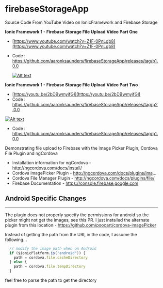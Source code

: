 # firebaseStorageApp
Source Code From YouTube Video on IonicFramework and Firebase Storage

**Ionic Framework 1 - Firebase Storage File Upload Video Part One**
- [https://www.youtube.com/watch?v=Z1F-0PnLgb8](https://www.youtube.com/watch?v=Z1F-0PnLgb8)
- Code : https://github.com/aaronksaunders/firebaseStorageApp/releases/tag/p1.0.0
 
  [![Alt text](https://img.youtube.com/vi/Z1F-0PnLgb8/0.jpg)](https://www.youtube.com/watch?v=Z1F-0PnLgb8)

**Ionic Framework 1 - Firebase Storage File Upload Video Part Two**
- [https://youtu.be/2bDBwmyifGI](https://youtu.be/2bDBwmyifGI)
- Code : https://github.com/aaronksaunders/firebaseStorageApp/releases/tag/p2.0.0

[![Alt text](https://img.youtube.com/vi/2bDBwmyifGI/0.jpg)](https://www.youtube.com/watch?v=2bDBwmyifGI)
- Code : https://github.com/aaronksaunders/firebaseStorageApp/releases/tag/p1.0.0

Demonstrating file upload to Firebase with the Image Picker Plugin, Cordova File Plugin and ngCordova

- Installation information for ngCordova - http://ngcordova.com/docs/install/
- Cordova imagePicker Plugin - http://ngcordova.com/docs/plugins/ima...
- Cordova File Manager Plugin - http://ngcordova.com/docs/plugins/file/
- Firebase Documentation - https://console.firebase.google.com


## Android Specific Changes
---
The plugin does not properly specify the permissions for android so the picker might not get the images, see this PR.
I just installed the alternate plugin from this location - https://github.com/poocart/cordova-imagePicker

Instead of getting the path from the URI, in the code, I assume the following...

```JavaScript
  // modify the image path when on Android
  if ($ionicPlatform.is("android")) {
    path = cordova.file.cacheDirectory
  } else {
    path = cordova.file.tempDirectory
  }
```
feel free to parse the path to get the directory
